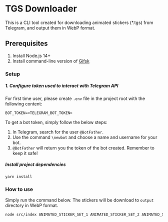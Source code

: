 # TGS Downloader

This is a CLI tool created for downloading animated stickers (\*.tgs) from Telegram, and output them in WebP format.

## Prerequisites

1. Install Node.js 14+
2. Install command-line version of [Gifsk](https://gif.ski/)

### Setup
##### 1. Configure token used to interact with Telegram API
For first time user, please create `.env` file in the project root with the following content:
```
BOT_TOKEN=<TELEGRAM_BOT_TOKEN>
```

To get a bot token, simply follow the below steps:
1. In Telegram, search for the user `@BotFather`.
2. Use the command `\newbot` and choose a name and username for your bot.
3. `@BotFather` will return you the token of the bot created. Remember to keep it safe!

##### Install project dependencies
```
yarn install
```

### How to use

Simply run the command below. The stickers will be download to `output` directory in WebP format.

``` bash
node src/index ANIMATED_STICKER_SET_1 ANIMATED_STICKER_SET_2 ANIMATED_STICKER_SET_3
```
